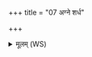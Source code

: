 +++
title = "07 अग्ने शर्ध"

+++
<details><summary>मूलम् (WS)</summary>

अग्ने शर्ध महते सौभगाय तव द्युम्नान्युत्तमानि सन्तु ।  
स जास्पत्यं सुयममा कृष्णुष्व शत्रूयतामभि तिष्ठा महांसि ॥ ७ ॥
</details>